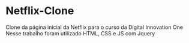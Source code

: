 # Netflix-Clone
Clone da página inicial da Netflix para o curso da Digital Innovation One
Nesse trabalho foram utilizado HTML, CSS e JS com Jquery
